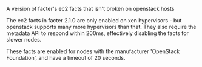A version of facter's ec2 facts that isn't broken on openstack hosts

The ec2 facts in facter 2.1.0 are only enabled on xen hypervisors - but
openstack supports many more hypervisors than that. They also require the
metadata API to respond within 200ms, effectively disabling the facts for
slower nodes.

These facts are enabled for nodes with the manufacturer 'OpenStack Foundation',
and have a timeout of 20 seconds.